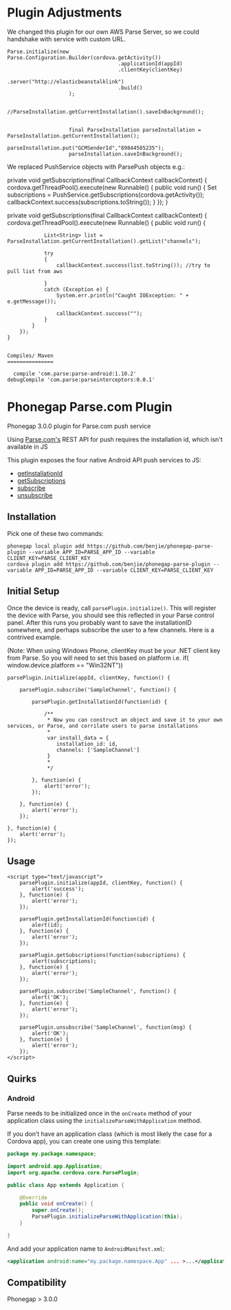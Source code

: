 Plugin Adjustments
==================

We changed this plugin for our own AWS Parse Server, so we could handshake with service with custom URL. 

    Parse.initialize(new Parse.Configuration.Builder(cordova.getActivity())
                                        .applicationId(appId)
                                        .clientKey(clientKey)
                                        .server("http://elasticbeanstalklink")
                                        .build()
                        );

                        //ParseInstallation.getCurrentInstallation().saveInBackground();


                        final ParseInstallation parseInstallation = ParseInstallation.getCurrentInstallation();
                        parseInstallation.put("GCMSenderId","89844585235");
                        parseInstallation.saveInBackground();



We replaced PushService objects with ParsePush objects e.g.:

 private void getSubscriptions(final CallbackContext callbackContext) {
        cordova.getThreadPool().execute(new Runnable() {
            public void run() {
                 Set<String> subscriptions = PushService.getSubscriptions(cordova.getActivity());
                 callbackContext.success(subscriptions.toString());
            }
        });
    }
    
    

private void getSubscriptions(final CallbackContext callbackContext) {
        cordova.getThreadPool().execute(new Runnable() {
            public void run() {

                List<String> list = ParseInstallation.getCurrentInstallation().getList("channels");

                try
                {
                    callbackContext.success(list.toString()); //try to pull list from aws
                    
                }
                catch (Exception e) {
                    System.err.println("Caught IOException: " + e.getMessage());

                    callbackContext.success("");
                }
            }
        });
    }
    
    
    Compiles/ Maven
    ===============
    
      compile 'com.parse:parse-android:1.10.2'
    debugCompile 'com.parse:parseinterceptors:0.0.1'
    
    
    
    


Phonegap Parse.com Plugin
=========================

Phonegap 3.0.0 plugin for Parse.com push service

Using [Parse.com's](http://parse.com) REST API for push requires the installation id, which isn't available in JS

This plugin exposes the four native Android API push services to JS:
* <a href="https://www.parse.com/docs/android/api/com/parse/ParseInstallation.html#getInstallationId()">getInstallationId</a>
* <a href="https://www.parse.com/docs/android/api/com/parse/PushService.html#getSubscriptions(android.content.Context)">getSubscriptions</a>
* <a href="https://www.parse.com/docs/android/api/com/parse/PushService.html#subscribe(android.content.Context, java.lang.String, java.lang.Class, int)">subscribe</a>
* <a href="https://www.parse.com/docs/android/api/com/parse/PushService.html#unsubscribe(android.content.Context, java.lang.String)">unsubscribe</a>

Installation
------------

Pick one of these two commands:

```
phonegap local plugin add https://github.com/benjie/phonegap-parse-plugin --variable APP_ID=PARSE_APP_ID --variable CLIENT_KEY=PARSE_CLIENT_KEY
cordova plugin add https://github.com/benjie/phonegap-parse-plugin --variable APP_ID=PARSE_APP_ID --variable CLIENT_KEY=PARSE_CLIENT_KEY
```

Initial Setup
-------------

Once the device is ready, call ```parsePlugin.initialize()```. This will register the device with Parse, you should see this reflected in your Parse control panel. After this runs you probably want to save the installationID somewhere, and perhaps subscribe the user to a few channels. Here is a contrived example.

(Note: When using Windows Phone, clientKey must be your .NET client key from Parse. So you will need to set this based on platform i.e. if( window.device.platform == "Win32NT"))

```
parsePlugin.initialize(appId, clientKey, function() {

	parsePlugin.subscribe('SampleChannel', function() {
		
		parsePlugin.getInstallationId(function(id) {
		
			/**
			 * Now you can construct an object and save it to your own services, or Parse, and corrilate users to parse installations
			 * 
			 var install_data = {
			  	installation_id: id,
			  	channels: ['SampleChannel']
			 }
			 *
			 */

		}, function(e) {
			alert('error');
		});

	}, function(e) {
		alert('error');
	});
	
}, function(e) {
	alert('error');
});

```


Usage
-----
```
<script type="text/javascript">
	parsePlugin.initialize(appId, clientKey, function() {
		alert('success');
	}, function(e) {
		alert('error');
	});
  
	parsePlugin.getInstallationId(function(id) {
		alert(id);
	}, function(e) {
		alert('error');
	});
	
	parsePlugin.getSubscriptions(function(subscriptions) {
		alert(subscriptions);
	}, function(e) {
		alert('error');
	});
	
	parsePlugin.subscribe('SampleChannel', function() {
		alert('OK');
	}, function(e) {
		alert('error');
	});
	
	parsePlugin.unsubscribe('SampleChannel', function(msg) {
		alert('OK');
	}, function(e) {
		alert('error');
	});
</script>
```

Quirks
------

### Android

Parse needs to be initialized once in the `onCreate` method of your application class using the `initializeParseWithApplication` method.

If you don’t have an application class (which is most likely the case for a Cordova app), you can create one using this template:

```java
package my.package.namespace;

import android.app.Application;
import org.apache.cordova.core.ParsePlugin;

public class App extends Application {

    @Override
    public void onCreate() {
        super.onCreate();
        ParsePlugin.initializeParseWithApplication(this);
    }

}
```

And add your application name to `AndroidManifest.xml`:

```xml
<application android:name="my.package.namespace.App" ... >...</application>
```


Compatibility
-------------
Phonegap > 3.0.0
